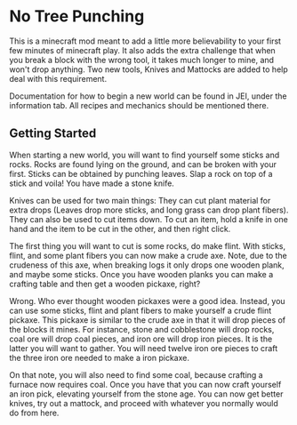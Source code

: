 # No Tree Punching

This is a minecraft mod meant to add a little more believability to your first few minutes of minecraft play. It also adds the extra challenge that when you break a block with the wrong tool, it takes much longer to mine, and won't drop anything. Two new tools, Knives and Mattocks are added to help deal with this requirement.

Documentation for how to begin a new world can be found in JEI, under the information tab. All recipes and mechanics should be mentioned there.

## Getting Started

When starting a new world, you will want to find yourself some sticks and rocks. Rocks are found lying on the ground, and can be broken with your first. Sticks can be obtained by punching leaves. Slap a rock on top of a stick and voila! You have made a stone knife.

Knives can be used for two main things: They can cut plant material for extra drops (Leaves drop more sticks, and long grass can drop plant fibers). They can also be used to cut items down. To cut an item, hold a knife in one hand and the item to be cut in the other, and then right click.

The first thing you will want to cut is some rocks, do make flint. With sticks, flint, and some plant fibers you can now make a crude axe. Note, due to the crudeness of this axe, when breaking logs it only drops one wooden plank, and maybe some sticks. Once you have wooden planks you can make a crafting table and then get a wooden pickaxe, right?

Wrong. Who ever thought wooden pickaxes were a good idea. Instead, you can use some sticks, flint and plant fibers to make yourself a crude flint pickaxe. This pickaxe is similar to the crude axe in that it will drop pieces of the blocks it mines. For instance, stone and cobblestone will drop rocks, coal ore will drop coal pieces, and iron ore will drop iron pieces. It is the latter you will want to gather. You will need twelve iron ore pieces to craft the three iron ore needed to make a iron pickaxe.

On that note, you will also need to find some coal, because crafting a furnace now requires coal. Once you have that you can now craft yourself an iron pick, elevating yourself from the stone age. You can now get better knives, try out a mattock, and proceed with whatever you normally would do from here.
